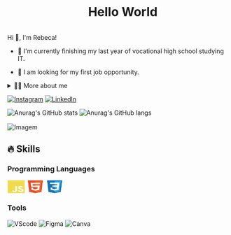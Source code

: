 <!--Title-->
<div id="user-content-toc">
  <ul align="center">
    <summary><h1 style="display: inline-block">Hello World</h1></summary>
</div>

<!-- Presentation -->
<p>
  Hi 👋, I'm Rebeca!

  - 🌱 I'm currently finishing my last year of vocational high school studying IT.

  - 🔭 I am looking for my first job opportunity.
</p>

<!-- Dropdown -->
<details>
  <summary>🐱‍💻 More about me</summary>

  - 💬 I'm 17 years old and currently live in Brazil. I'm developing my skills with HTML, CSS and JavaScript, putting them into practice in my projects.

  - ⚡ I like reading, drawing and listening to good music. I believe that experience in the arts helps us to have a more refined perception of things and to solve problems.
</details>

<!-- Links -->

[![Instagram](https://img.shields.io/badge/Instagram-E4405F?style=for-the-badge&logo=instagram&logoColor=white)](https://www.instagram.com/rebeca_dev_/)
[![LinkedIn](https://img.shields.io/badge/LinkedIn-0077B5?style=for-the-badge&logo=linkedin&logoColor=white)](https://www.linkedin.com/in/rebeca-keren/)


<!-- GithubStats -->
![Anurag's GitHub stats](https://github-readme-stats.vercel.app/api?username=rebecakeren&theme=shadow_red_icons=true)
![Anurag's GitHub langs](https://github-readme-stats.vercel.app/api/top-langs/?username=rebecakeren&layout=compact&theme=shadow_red_border=true)

<!-- Portfolio
## Portfolio:
- [Java](https://github.com/) -->

<!-- GIF -->
<p align="left">
  <img align="center" src="https://github.com/rebecakeren/gifs/blob/main/Japan.gif" alt="Imagem">
</p>

## 🔥 Skills
<!-- Skills: Programming Languages -->
  <div style="flex-basis: 48%;">
    <h3>Programming Languages</h3>
    <img align="center" alt="Js" height="30" width="40" src="https://raw.githubusercontent.com/devicons/devicon/master/icons/javascript/javascript-plain.svg">
  <img align="center" alt="HTML" height="30" width="40" src="https://raw.githubusercontent.com/devicons/devicon/master/icons/html5/html5-original.svg">
  <img align="center" alt="CSS" height="30" width="40" src="https://raw.githubusercontent.com/devicons/devicon/master/icons/css3/css3-original.svg">
  
  <!-- Skills: Tools & Frameworks -->
  <div style="flex-basis: 48%;">
    <h3>Tools</h3>
    <img align="center" alt="VScode" height="30" width="40" src="https://cdn.jsdelivr.net/gh/devicons/devicon/icons/vscode/vscode-original.svg">
    <img align="center" alt="Figma" height="30" width="40" src="https://cdn.jsdelivr.net/gh/devicons/devicon@latest/icons/figma/figma-original.svg" />
    <img align="center" alt="Canva" height="30" width="40" src="https://cdn.jsdelivr.net/gh/devicons/devicon@latest/icons/canva/canva-original.svg" />
